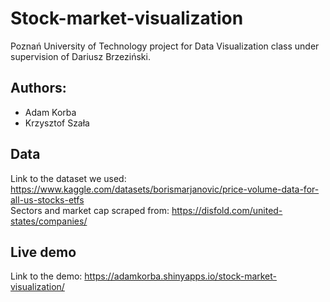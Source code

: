 # Stock-market-visualization
Poznań University of Technology project for Data Visualization class under supervision of Dariusz Brzeziński.
## Authors:
- Adam Korba
- Krzysztof Szała

## Data
Link to the dataset we used: https://www.kaggle.com/datasets/borismarjanovic/price-volume-data-for-all-us-stocks-etfs \
Sectors and market cap scraped from: https://disfold.com/united-states/companies/


## Live demo
Link to the demo: https://adamkorba.shinyapps.io/stock-market-visualization/
